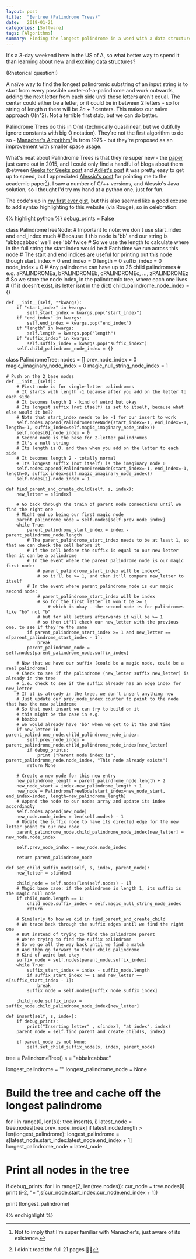 ```yaml
---
layout: post
title:  "Eertree (Palindrome Trees)"
date:   2019-01-21
categories: [Software]
tags: [Algorithms]
summary: Finding the longest palindrome in a word with a data structure called an 'eertree'. What's not to love?
---
```

It's a 3-day weekend here in the US of A, so what better way to spend it than learning about new and exciting data structures?

(Rhetorical question!)

A naïve way to find the longest palindromic substring of an input string is to start from every possible center-of-a-palindrome and work outwards, adding the next letter from each side until those letters aren't equal. The center could either be a letter, or it could be in between 2 letters - so for string of length *n* there will be *2n + 1* centers. This makes our naïve approach O(n^2). Not a terrible first stab, but we can do better.

Palindrome Trees do this in O(n) (technically quasilinear, but we dutifully ignore constants with big O notation). They're not the first algorithm to do so - [Manacher's Algorithm][manacher][^1] is from 1975 - but they're proposed as an improvement with smaller space usage.

What's neat about Palindrome Trees is that they're super new - the [paper][paper] just came out in 2015, and I could only find a handful of blogs about them (between [Geeks for Geeks post][blog1] and [Adilet's post][blog3] it was pretty easy to get up to speed, but I appreciated [Alessio's post][blog2] for pointing me to the academic paper[^2]). I saw a number of C/++ versions, and Alessio's Java solution, so I thought I'd try my hand at a python one, just for fun.

The code's up in [my first ever gist][gist], but this also seemed like a good excuse to add syntax highlighting to this website (via Rouge), so in celebration:

{% highlight python %}
debug_prints = False

class PalindromeTreeNode:
    # Important to note: we don't use start_index and end_index much
    # Because if this node is 'bb' and our string is 'abbacabbac' we'll see 'bb' twice
    # So we use the length to calculate where in the full string the start index would be
    # Each time we run across this node
    # The start and end indices are useful for printing out this node though
    start_index = 0
    end_index = 0
    length = 0
    suffix_index = 0
    node_index = 0
    # Any palindrome can have up to 26 child palindromes
    # e.g. aPALINDROMEa, bPALINDROMEb, cPALINDROMEc, ..., zPALINDROMEz
    # So we store the node index, in the palindromic tree, where each one lives
    # (If it doesn't exist, its letter isnt in the dict)
    child_palindrome_node_index = {}

    def __init__(self, **kwargs):
        if "start_index" in kwargs:
            self.start_index = kwargs.pop("start_index")
        if "end_index" in kwargs:
            self.end_index = kwargs.pop("end_index")
        if "length" in kwargs:
            self.length = kwargs.pop("length")
        if "suffix_index" in kwargs:
            self.suffix_index = kwargs.pop("suffix_index")
        self.child_palindrome_node_index = {}

class PalindromeTree:
    nodes = []
    prev_node_index = 0
    magic_imaginary_node_index = 0
    magic_null_string_node_index = 1

    # Push on the 2 base nodes
    def __init__(self):
        # First node is for single-letter palindromes
        # It starts with length -1 because after you add on the letter to each side
        # It becomes length 1 - kind of weird but okay
        # Its longest suffix (not itself) is set to itself, because what else would it be??
        # Note that start_index needs to be -1 for our insert to work
        self.nodes.append(PalindromeTreeNode(start_index=-1, end_index=-1, length=-1, suffix_index=self.magic_imaginary_node_index))
        self.nodes[0].node_index = 0
        # Second node is the base for 2-letter palindromes
        # It's a null string
        # Its length is 0, and then when you add on the letter to each side
        # It becomes length 2 - totally normal
        # Its longest suffix (not itself) is the imaginary node 0
        self.nodes.append(PalindromeTreeNode(start_index=-1, end_index=-1, length=0, suffix_index=self.magic_imaginary_node_index))
        self.nodes[1].node_index = 1

    def find_parent_and_create_child(self, s, index):
        new_letter = s[index]

        # Go back through the train of parent node connections until we find the right one
        # Might end up being our first magic node
        parent_palindrome_node = self.nodes[self.prev_node_index]
        while True:
            parent_palindrome_start_index = index - parent_palindrome_node.length
            # The parent_palindrome_start_index needs to be at least 1, so that we can check the cell before it
            # If the cell before the suffix is equal to our new letter then it can be a palindrome
            # In the event where the parent_palindrome_node is our magic first node:
                # parent_palindrome_start_index will be index+1
                # so it'll be >= 1, and then it'll compare new_letter to itself
            # In the event where parent_palindrome_node is our magic second node:
                # parent_palindrome_start_index will be index
                # so for the first letter it won't be >= 1
                    # which is okay - the second node is for palindromes like "bb" not "b"
                # but for all letters afterwards it will be >= 1
                # so then it'll check our new_letter with the previous one, to see if they're the same
            if parent_palindrome_start_index >= 1 and new_letter == s[parent_palindrome_start_index - 1]:
                break
            parent_palindrome_node = self.nodes[parent_palindrome_node.suffix_index]

        # Now that we have our suffix (could be a magic node, could be a real palindrome)
        # Check to see if the palindrome (new_letter suffix new_letter) is already in the tree
        # i.e. check to see if the suffix already has an edge index for new_letter
        # If it is already in the tree, we don't insert anything new
        # Just update our prev_node_index counter to point to the node that has the new palindrome
        # So that next insert we can try to build on it
        # this might be the case in e.g.
        # bbabba
        # we would already have 'bb' when we get to it the 2nd time
        if new_letter in parent_palindrome_node.child_palindrome_node_index:
            self.prev_node_index = parent_palindrome_node.child_palindrome_node_index[new_letter]
            if debug_prints:
                print ("Parent node index is", parent_palindrome_node.node_index, "This node already exists")
            return None

        # Create a new node for this new entry
        new_palindrome_length = parent_palindrome_node.length + 2
        new_node_start = index-new_palindrome_length + 1
        new_node = PalindromeTreeNode(start_index=new_node_start, end_index=index, length=new_palindrome_length)
        # Append the node to our nodes array and update its index accordingly
        self.nodes.append(new_node)
        new_node.node_index = len(self.nodes) - 1
        # Update the suffix node to have its directed edge for the new letter point to our new node
        parent_palindrome_node.child_palindrome_node_index[new_letter] = new_node.node_index

        self.prev_node_index = new_node.node_index

        return parent_palindrome_node

    def set_child_suffix_node(self, s, index, parent_node):
        new_letter = s[index]

        child_node = self.nodes[len(self.nodes) - 1]
        # Magic base case: if the palindrome is length 1, its suffix is the magic null node
        if child_node.length == 1:
            child_node.suffix_index = self.magic_null_string_node_index
            return

        # Similarly to how we did in find_parent_and_create_child
        # We trace back through the suffix edges until we find the right one
        # But instead of trying to find the palindrome parent
        # We're trying to find the suffix palindrome
        # So we go all the way back until we find a match
        # And then go forward to their child palindrome
        # Kind of weird but okay
        suffix_node = self.nodes[parent_node.suffix_index]
        while True:
            suffix_start_index = index - suffix_node.length
            if suffix_start_index >= 1 and new_letter == s[suffix_start_index - 1]:
                break
            suffix_node = self.nodes[suffix_node.suffix_index]

        child_node.suffix_index = suffix_node.child_palindrome_node_index[new_letter]

    def insert(self, s, index):
        if debug_prints:
            print("Inserting letter" , s[index], "at index", index)
        parent_node = self.find_parent_and_create_child(s, index)

        if parent_node is not None:
            self.set_child_suffix_node(s, index, parent_node)

tree = PalindromeTree()
s = "abbalrcabbac"

longest_palindrome = ""
longest_palindrome_node = None

# Build the tree and cache off the longest palindrome
for i in range(0, len(s)):
    tree.insert(s, i)
    latest_node = tree.nodes[tree.prev_node_index]
    if latest_node.length > len(longest_palindrome):
        longest_palindrome = s[latest_node.start_index:latest_node.end_index + 1]
        longest_palindrome_node = latest_node

# Print all nodes in the tree
if debug_prints:
    for i in range(2, len(tree.nodes)):
        cur_node = tree.nodes[i]
        print (i-2, "= ",s[cur_node.start_index:cur_node.end_index + 1])

print (longest_palindrome)

{% endhighlight %}

[^1]: Not to imply that I'm super familiar with Manacher's, just aware of its existence.
[^2]: I didn't read the full 21 pages 🤷‍♀️

[gist]: https://gist.github.com/abethcrane/d8dc5f0664d44a2c9e69854d5c1a7080
[blog1]: https://www.geeksforgeeks.org/palindromic-tree-introduction-implementation/amp/
[blog2]: https://medium.com/@alessiopiergiacomi/eertree-or-palindromic-tree-82453e75025b
[blog3]: http://www.adilet.org/blog/palindromic-tree/
[paper]: https://arxiv.org/pdf/1506.04862.pdf
[manacher]: https://en.wikipedia.org/wiki/Longest_palindromic_substring#Manacher's_algorithm
